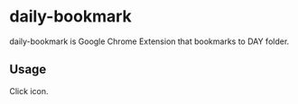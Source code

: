 # daily-bookmark

daily-bookmark is Google Chrome Extension that bookmarks to DAY folder.

## Usage

Click icon.
